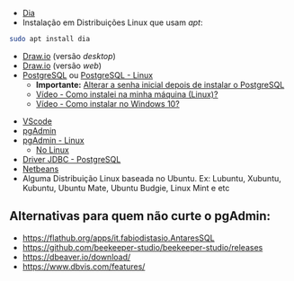 * [Dia](http://dia-installer.de/) 
 * Instalação em Distribuições Linux que usam _apt_:
```sh
sudo apt install dia
```
* [Draw.io](https://github.com/jgraph/drawio-desktop/releases) (versão _desktop_)
* [Draw.io](http://draw.io) (versão _web_) 
* [PostgreSQL](https://www.postgresql.org/download/) ou [PostgreSQL - Linux](https://www.postgresql.org/download/linux/ubuntu/)
   * **Importante:** [Alterar a senha inicial depois de instalar o PostgreSQL](https://www.vivaolinux.com.br/dica/Alterando-senha-inicial-do-PostgreSQL-[Ubuntu])
   * [Vídeo - Como instalei na minha máquina (Linux)?](https://youtube.com/playlist?list=PLvT8P1q6jMWcT5op9r3RJpaiD4uWAh4zu)
   * [Vídeo - Como instalar no Windows 10?](https://www.youtube.com/watch?v=wh7yKZVx294&list=PLHCyLhqWSaHDHOCJycIf4FHSU6-IMCxuN)
<!--* [brModelo](https://www.brmodeloweb.com/lang/pt-br/index.html) (versão _web_)
* [brModelo](http://www.sis4.com/brModelo/download.html) (versão _desktop_)
-->
* [VScode](https://code.visualstudio.com/download)
* [pgAdmin](https://www.pgadmin.org/download/) 
* [pgAdmin - Linux](https://www.pgadmin.org/download/pgadmin-4-apt/)
   * [No Linux](https://www.edivaldobrito.com.br/pgadmin4-no-ubuntu/)
* [Driver JDBC - PostgreSQL](https://jdbc.postgresql.org/download.html)
* [Netbeans](https://netbeans.apache.org/download/nb126/nb126.html)
* Alguma Distribuição Linux baseada no Ubuntu. Ex: Lubuntu, Xubuntu, Kubuntu, Ubuntu Mate, Ubuntu Budgie, Linux Mint e etc

## Alternativas para quem não curte o pgAdmin: 

* https://flathub.org/apps/it.fabiodistasio.AntaresSQL 
* https://github.com/beekeeper-studio/beekeeper-studio/releases
* https://dbeaver.io/download/  
* https://www.dbvis.com/features/ 

